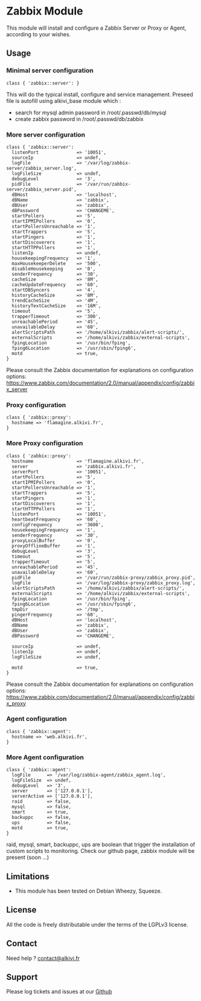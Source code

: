 # Zabbix Module

This module will install and configure a Zabbix Server or Proxy or Agent, according to your wishes.

## Usage

### Minimal server configuration

```puppet
class { 'zabbix::server': }
```
This will do the typical install, configure and service management.
Preseed file is autofill using alkivi_base module which :
- search for mysql admin password in /root/.passwd/db/mysql
- create zabbix password in /root/.passwd/db/zabbix

### More server configuration

```puppet
class { 'zabbix::server':
  listenPort              => '10051',
  sourceIp                => undef,
  logFile                 => '/var/log/zabbix-server/zabbix_server.log',
  logFileSize             => undef,
  debugLevel              => '3',
  pidFile                 => '/var/run/zabbix-server/zabbix_server.pid',
  dBHost                  => 'localhost',
  dBName                  => 'zabbix',
  dBUser                  => 'zabbix',
  dBPassword              => 'CHANGEME',
  startPollers            => '5',
  startIPMIPollers        => '0',
  startPollersUnreachable => '1',
  startTrappers           => '5',
  startPingers            => '1',
  startDiscoverers        => '1',
  startHTTPPollers        => '1',
  listenIp                => undef,
  housekeepingFrequency   => '1',
  maxHousekeeperDelete    => '500',
  disableHousekeeping     => '0',
  senderFrequency         => '30',
  cacheSize               => '8M',
  cacheUpdateFrequency    => '60',
  startDBSyncers          => '4',
  historyCacheSize        => '8M',
  trendCacheSize          => '4M',
  historyTextCacheSize    => '16M',
  timeout                 => '5',
  trapperTimeout          => '300',
  unreachablePeriod       => '45',
  unavailableDelay        => '60',
  alertScriptsPath        => '/home/alkivi/zabbix/alert-scripts/',
  externalScripts         => '/home/alkivi/zabbix/external-scripts',
  fpingLocation           => '/usr/bin/fping',
  fping6Location          => '/usr/sbin/fping6',
  motd                    => true,
}
```
Please consult the Zabbix documentation for explanations on configuration options: https://www.zabbix.com/documentation/2.0/manual/appendix/config/zabbix_server


### Proxy configuration

```puppet
class { 'zabbix::proxy':
  hostname => 'flamagine.alkivi.fr',
}
```

### More Proxy configuration

```puppet
class { 'zabbix::proxy':
  hostname                => 'flamagine.alkivi.fr',
  server                  => 'zabbix.alkivi.fr',
  serverPort              => '10051',
  startPollers            => '5',
  startIPMIPollers        => '0',
  startPollersUnreachable => '1',
  startTrappers           => '5',
  startPingers            => '1',
  startDiscoverers        => '1',
  startHTTPPollers        => '1',
  listenPort              => '10051',
  heartbeatFrequency      => '60',
  configFrequency         => '3600',
  housekeepingFrequency   => '1',
  senderFrequency         => '30',
  proxyLocalBuffer        => '0',
  proxyOfflineBuffer      => '1',
  debugLevel              => '3',
  timeout                 => '5',
  trapperTimeout          => '5',
  unreachablePeriod       => '45',
  unavailableDelay        => '60',
  pidFile                 => '/var/run/zabbix-proxy/zabbix_proxy.pid',
  logFile                 => '/var/log/zabbix-proxy/zabbix_proxy.log',
  alertScriptsPath        => '/home/alkivi/zabbix/alert-scripts/',
  externalScripts         => '/home/alkivi/zabbix/external-scripts',
  fpingLocation           => '/usr/bin/fping',
  fping6Location          => '/usr/sbin/fping6',
  tmpDir                  => '/tmp',
  pingerFrequency         => '60',
  dBHost                  => 'localhost',
  dBName                  => 'zabbix',
  dBUser                  => 'zabbix',
  dBPassword              => 'CHANGEME',

  sourceIp                => undef,
  listenIp                => undef,
  logFileSize             => undef,

  motd                    => true,
}
```

Please consult the Zabbix documentation for explanations on configuration options: https://www.zabbix.com/documentation/2.0/manual/appendix/config/zabbix_proxy

### Agent configuration

```puppet
class { 'zabbix::agent':
  hostname => 'web.alkivi.fr',
}
```

### More Agent configuration

```puppet
class { 'zabbix::agent':
  logFile      => '/var/log/zabbix-agent/zabbix_agent.log',
  logFileSize  => undef,
  debugLevel   => '3',
  server       => ['127.0.0.1'],
  serverActive => ['127.0.0.1'],
  raid         => false,
  mysql        => false,
  smart        => true,
  backuppc     => false,
  ups          => false,
  motd         => true,
}
```

raid, mysql, smart, backuppc, ups are boolean that trigger the installation of custom scripts to monitoring.
Check our github page, zabbix module will be present (soon ...)

## Limitations

* This module has been tested on Debian Wheezy, Squeeze.

## License

All the code is freely distributable under the terms of the LGPLv3 license.

## Contact

Need help ? contact@alkivi.fr

## Support

Please log tickets and issues at our [Github](https://github.com/alkivi-sas/)

